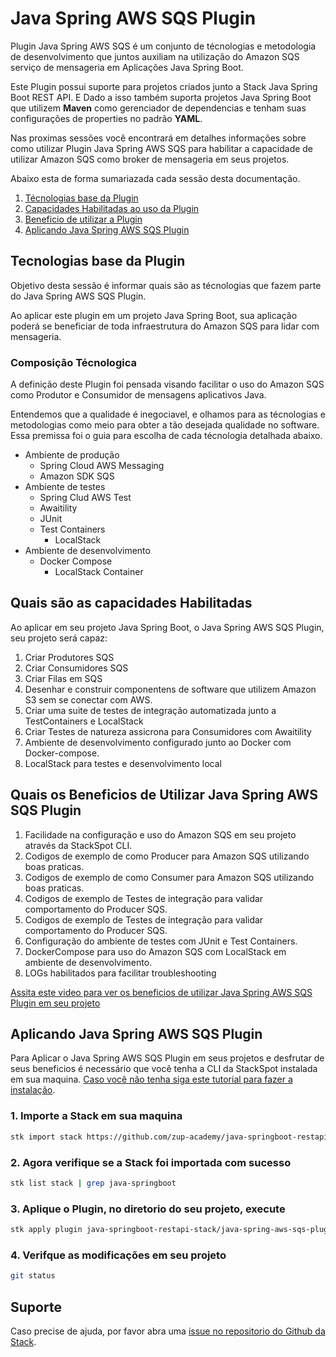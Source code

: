 # **Java Spring AWS SQS Plugin**

Plugin Java Spring AWS SQS é um conjunto de técnologias e metodologia de desenvolvimento que juntos auxiliam na utilização do Amazon SQS serviço de mensageria em Aplicações Java Spring Boot. 

Este Plugin possui suporte para projetos criados junto a Stack Java Spring Boot REST API. E Dado a isso também suporta projetos Java Spring Boot que utilizem **Maven** como gerenciador de dependencias e tenham suas configurações de properties no padrão **YAML**.


Nas proximas sessões você encontrará em detalhes informações sobre como utilizar Plugin Java Spring AWS SQS para habilitar a capacidade de utilizar Amazon SQS como broker de mensageria em seus projetos. 

Abaixo esta de forma sumariazada cada sessão desta documentação.

1. [Técnologias base da Plugin](#tecnologias-base-da-plugin)
2. [Capacidades Habilitadas ao uso da Plugin](#quais-são-as-capacidades-habilitadas)
3. [Beneficio de utilizar a Plugin](#quais-os-beneficios-de-utilizar-java-spring-aws-sqs-plugin)
4. [Aplicando Java Spring AWS SQS Plugin](#aplicando-java-spring-aws-sqs-plugin)


## **Tecnologias base da Plugin**

Objetivo desta sessão é informar quais são as técnologias que fazem parte do Java Spring AWS SQS Plugin.

Ao aplicar este plugin em um projeto Java Spring Boot, sua aplicação poderá se beneficiar de toda infraestrutura do Amazon SQS para lidar com mensageria.

### **Composição Técnologica**

A definição deste Plugin foi pensada visando facilitar o uso do Amazon SQS como Produtor e Consumidor de mensagens aplicativos Java.

Entendemos que a qualidade é inegociavel, e olhamos para as técnologias e metodologias como meio para obter a tão desejada qualidade no software. Essa premissa foi o guia para escolha de cada técnologia detalhada abaixo.


- Ambiente de produção
    - Spring Cloud AWS Messaging
    - Amazon SDK SQS
- Ambiente de testes
    - Spring Clud AWS Test
    - Awaitility
    - JUnit
    - Test Containers
        - LocalStack
- Ambiente de desenvolvimento
    - Docker Compose
        - LocalStack Container


## **Quais são as capacidades Habilitadas**

Ao aplicar em seu projeto Java Spring Boot, o Java Spring AWS SQS Plugin, seu projeto será capaz:

1. Criar Produtores SQS
2. Criar Consumidores SQS
3. Criar Filas em SQS
4. Desenhar e construir componentens de software que utilizem Amazon S3 sem se conectar com AWS.
5. Criar uma suite de testes de integração automatizada junto a TestContainers e LocalStack 
7. Criar Testes de natureza assicrona para Consumidores com Awaitility 
8. Ambiente de desenvolvimento configurado junto ao Docker com Docker-compose.
9. LocalStack para testes e desenvolvimento local

## **Quais os Beneficios de Utilizar Java Spring AWS SQS Plugin**

1. Facilidade na configuração e uso do Amazon SQS em seu projeto através da StackSpot CLI.
2. Codigos de exemplo de como Producer para Amazon SQS utilizando boas praticas.
3. Codigos de exemplo de como Consumer para Amazon SQS utilizando boas praticas.
4. Codigos de exemplo de Testes de integração para validar comportamento do Producer SQS.
5. Codigos de exemplo de Testes de integração para validar comportamento do Producer SQS.
7. Configuração do ambiente de testes com JUnit e Test Containers.
8. DockerCompose para uso do Amazon SQS com LocalStack em ambiente de desenvolvimento.
9. LOGs habilitados para facilitar troubleshooting


[Assita este video para ver os beneficios de utilizar Java Spring AWS SQS Plugin em seu projeto](https://youtu.be/mBLcN2dr6Ys)


## **Aplicando Java Spring AWS SQS Plugin**

Para Aplicar o Java Spring AWS SQS Plugin em  seus projetos e desfrutar de seus beneficios é necessário que você tenha a CLI da StackSpot instalada em sua maquina. [Caso você não tenha siga este tutorial para fazer a instalação](https://docs.stackspot.com/docs/stk-cli/installation/).

### 1. Importe a Stack em sua maquina

```sh
stk import stack https://github.com/zup-academy/java-springboot-restapi-stack
```

### 2. Agora verifique se a Stack foi importada com sucesso

```sh
stk list stack | grep java-springboot
```

### 3. Aplique o Plugin, no diretorio do seu projeto, execute

```sh
stk apply plugin java-springboot-restapi-stack/java-spring-aws-sqs-plugin
```   

### 4. Verifque as modificações em seu projeto

```sh
git status
```   



## Suporte

Caso precise de ajuda, por favor abra uma [issue no repositorio do Github da Stack](https://github.com/zup-academy/java-spring-aws-sqs-plugin/issues).